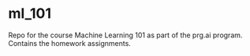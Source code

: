 # ml_101
Repo for the course Machine Learning 101 as part of the prg.ai program. Contains the homework assignments.
